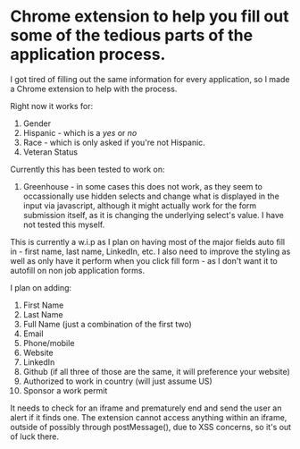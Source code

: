 # Chrome extension to help you fill out some of the tedious parts of the application process.

I got tired of filling out the same information for every application, so I made a Chrome extension to help with the process.

Right now it works for:

1. Gender
2. Hispanic - which is a _yes_ or _no_
3. Race - which is only asked if you're not Hispanic.
4. Veteran Status

Currently this has been tested to work on:

1. Greenhouse - in some cases this does not work, as they seem to occassionally use hidden selects and change what is displayed in the input via javascript, although it might actually work for the form submission itself, as it is changing the underlying select's value. I have not tested this myself.


This is currently a w.i.p as I plan on having most of the major fields auto fill in - first name, last name, LinkedIn, etc. I also need to improve the styling as well as only have it perform when you click fill form - as I don't want it to autofill on non job application forms. 

I plan on adding:
1. First Name
2. Last Name
3. Full Name (just a combination of the first two)
4. Email
5. Phone/mobile
6. Website
7. LinkedIn
8. Github (if all three of those are the same, it will preference your website)
9. Authorized to work in country (will just assume US)
10. Sponsor a work permit

It needs to check for an iframe and prematurely end and send the user an alert if it finds one. The extension cannot access anything within an iframe, outside of possibly through postMessage(), due to XSS concerns, so it's out of luck there.
